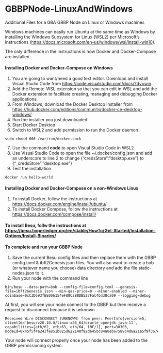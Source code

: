 # GBBPNode-LinuxAndWindows
Additional Files for a GBA GBBP Node on Linux or Windows machines

Windows machines can easily run Ubuntu at the same time as Windows by installing the Windows Subsystem for Linux (WSL2) per Microsoft’s instructions (https://docs.microsoft.com/en-us/windows/wsl/install-win10).

The only difference in the instructions is how Docker and Docker-Compose are installed.

#### Installing Docker and Docker-Compose on Windows ####

1. You are going to want/need a good text editor. Download and install Visual Studio Code from https://code.visualstudio.com/docs/?dv=win .
2. Add the Remote-WSL extension so that you can edit in WSL and add the Docker extension to facilitate creating, managing and debugging Docker applications.
3. From Windows, download the Docker Desktop Installer from https://hub.docker.com/editions/community/docker-ce-desktop-windows/
4. Run the installer you just downloaded
5. Start Docker Desktop
6.  Switch to WSL2 and add permission to run the Docker daemon
```
sudo chmod 666 /var/run/docker.sock
```
7. Use the command **code** to open Visual Studio Code in WSL2
8. Use Visual Studio Code to open the file ~/.docker/config.json and add an underscore to line 2 to change {“credsStore”:”desktop.exe”} to {“_credsStore”:”desktop.exe”}
9. Test the installation
```
docker run hello-world
```

#### Installing Docker and Docker-Compose on a non-Windows Linux ####

1.  To install Docker, follow the instructions at https://docs.docker.com/engine/install/ubuntu/
2.  To install Docker Compose, follow the instructions at https://docs.docker.com/compose/install/

#### To install Besu, follw the instructions at https://besu.hyperledger.org/en/stable/HowTo/Get-Started/Installation-Options/Install-Binaries/ ####

#### To complete and run your GBBP Node ####
1. Save the current Besu config files and then replace them with the GBBP config.toml & ibft2Genesis.json files.  You will also want to create a bob (or whatever name you choose) data directory and add the file static-nodes.json to it.
2. Run your node with the command line
```
bin/besu --data-path=bob --config-file=config.toml --genesis-file=ibft2Genesis.json --min-gas-price=0 --miner-enabled --miner-coinbase=0xC3D693fBE006154eF80C288DB527FaC4bd38ca09 --logging=debug
```

At first, you will see your node connect to the GBBP but then receive a request to disconnect because it is unknown
```
Received Wire DISCONNECT (UNKNOWN) from peer: PeerInfo{version=5, clientId='besu/v20.10.0/linux-x86_64/oracle_openjdk-java-11', capabilities=[eth/62, eth/63, eth/64, IBF/1], port=30303, nodeId=0x45f5f4a243fe851b025d622140f92d645bc04a0eb67589c4d6a21a5f9f367e600637d83546c3cbf9ccfa2fae072a1fa08e236d222b3262a685c15225540df2ee}.
```
Your node will connect properly once your node has been added to the GBBP permissioning system.
